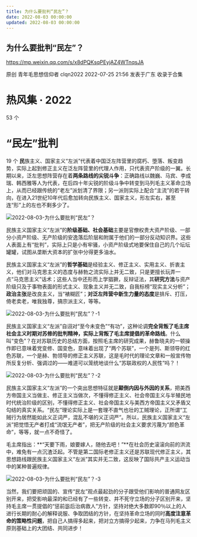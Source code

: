 ```yaml
---
title: 为什么要批判“民左”？
date: 2022-08-03 00:00:00
updated: 2022-08-03 00:00:00
---
```



## 为什么要批判“民左”？



https://mp.weixin.qq.com/s/x8dPQKsqPEyjAZ4WTnqsJA




原创 青年毛思想信仰者 clqn2022 2022-07-25 21:56 发表于广东
收录于合集
# 热风集 · 2022
53
个
# “民左”批判
19
个
**民**族主义、国家主义“左派”代表着中国泛左阵营里的腐朽、堕落、叛变趋势，实际上起到修正主义在泛左阵营里的代理人作用，只代表资产阶级的一翼。长期以来，泛左思想阵营存在着**两条路线的尖锐斗争**：正确路线以魏巍、马宾、李成瑞、韩西雅等人为代表，在后四十年尖锐的阶级斗争中转变到马列毛主义革命立场上，从而已经跟传统的“老左”派划清了界限；另一派则实际上配合“主流”的若干转向，在进入21世纪10年代后愈加转向民族主义、国家主义，形左实右，甚至连“形”上的左也不剩多少了。

![2022-08-03-为什么要批判“民左”？](assets/2022-08-03-为什么要批判“民左”？.png)

民族主义国家主义“左派”的**阶级基础、社会基础**主要是官僚权贵大资产阶级、一部分小资产阶级、无产阶级的安逸落后阶层和附属于他们的一部分反动知识界。这些人表面上有“批判”，实际上只是小有牢骚，小资产阶级式地要保住自己的几个坛坛罐罐，试图从垄断大资本的扩张中分得更多油水。

民族主义国家主义“左派”的**哲学基础**是经验主义、修正主义、实用主义、折衷主义，他们对马克思主义的态度与赫勃之流实际上并无二致，只是更擅长玩弄一点“马克思主义”话术；这些人当中还形而上学猖獗，反辩证法，其**研究方法**与资产阶级只及于事物表面的形式主义、现象主义并无二致，自我标榜“现实主义分析”；**政治主张**是改良主义，当“裱糊匠”；**对泛左阵营中新生力量的态度**是排斥、打压，倚老卖老，唯我独尊，搞宗派主义，等等。

![2022-08-03-为什么要批判“民左”？-1](assets/2022-08-03-为什么要批判“民左”？-1.jpeg)

民族主义国家主义“左派”自诩对“至今未变色”“有功”，这种论调**完全背叛了毛主席社会主义时期对苏修的批判精神，实际上背叛了毛主席提倡的革命路线**。什么叫“变色”？在对苏联历史的总结方面，按照毛主席的研究成果，赫鲁晓夫的一顿操作即已意味着党变修、国变色，意味着出现了“两个苏联”，一个是列、斯领导的红色苏联，一个是赫、勃领导的修正主义苏联，这是毛时代的理论文章和一般宣传物所反复分析、强调过的——难道可以笼统地谈什么“苏联政权的人民性”吗？！

![2022-08-03-为什么要批判“民左”？-2](assets/2022-08-03-为什么要批判“民左”？-2.jpeg)

民族主义国家主义“左派”的一个突出思想特征就是**颠倒内因与外因的关系**，把美西方帝国主义当做主、修正主义当做次，不懂得修正主义、社会帝国主义与半殖民地时代统治阶级的区别，不懂得修正主义、社会帝国主义与美西方帝国主义又矛盾又勾结的真实关系。“民左”理论实际上是一套理不直气也壮的工贼理论，正所谓“工贼行为居然能如此义正词严，混乱不堪的义正词严”。所以，民族主义国家主义“左派”把觉悟无产者打成“流氓无产者”，把无产阶级的社会主义要求污蔑为“颜色革命”，等等，就一点不奇怪了。

毛主席指出：**“天要下雨，娘要嫁人，随他去吧！”**在社会历史滚滚向前的洪流中，难免有一点沉渣泛起。不管是第二国际老修正主义还是苏联现代修正主义，其思想路线跟民族主义国家主义“左派”其实并无二致，这反映了国际共产主义运动当中的某种普遍规律。

![2022-08-03-为什么要批判“民左”？-3](assets/2022-08-03-为什么要批判“民左”？-3.jpeg)

当然，我们要把顽固的、宣传“民左”观点最起劲的分子跟受他们影响的普通网友区别开来，把受影响最深的和已经有了一些转变、并不死守立场的分子区别开来，坚持毛主席一贯提倡的“惩前毖后治病救人”方针，坚持对绝大多数即90％以上的人进行长期的耐心的解释说服、争取团结的方针，在坚持革命立场的同时**高度注意革命的策略性问题**，把自己人搞得多起来，把对立方搞得少起来，力争在马列毛主义原则基础上的大团结、共同进步！
